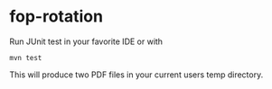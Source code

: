 # fop-rotation
Run JUnit test in your favorite IDE or with

    mvn test

This will produce two PDF files in your current users temp directory.
